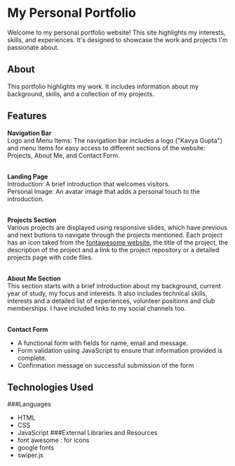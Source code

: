 # My Personal Portfolio
Welcome to my personal portfolio website! This site highlights my interests, skills, and experiences. It's designed to showcase the work and projects I'm passionate about. 
## About
This portfolio highlights my work. It includes information about my background, skills, and a collection of my projects.
## Features
<b>Navigation Bar</b><br>
Logo and Menu Items: The navigation bar includes a  logo ("Kavya Gupta") and menu items for easy access to different sections of the website: Projects, About Me, and Contact Form.<br><br>

<b>Landing Page</b><br>
Introduction: A brief introduction that welcomes visitors.<br>
Personal Image: An avatar image that adds a personal touch to the introduction.<br><br>

<b>Projects Section</b><br>
Various projects are displayed using responsive slides, which have previous and next buttons to navigate through the projects mentioned. Each project has an icon taked from the [fontawesome website](https://fontawesome.com/icons), the title of the project, the description of the project and a link to the project repository or a detailed projects page with code files.<br><br>

<b>About Me Section</b><br>
This section starts with a brief introduction about my background, current year of study, my focus and interests. It also includes technical skills, interests and a detailed list of experiences, volunteer positions and club memberships. I have included links to my social channels too.<br><br>

<b>Contact Form</b><br>
- A functional form with fields for name, email and message.
- Form validation using JavaScript to ensure that information provided is complete.
- Confirmation message on successful submission of the form



## Technologies Used
###Languages
- HTML
- CSS
- JavaScript
###External Libraries and Resources
- font awesome : for icons
- google fonts
- swiper.js
